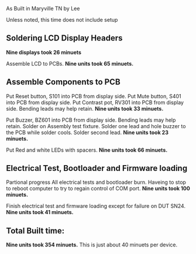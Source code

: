  As Built in Maryville TN by Lee

Unless noted, this time does not include setup

## Soldering LCD Display Headers
**Nine displays took 26 minuets** 

Assemble LCD to PCBs.
**Nine units took 65 minuets.**


## Assemble Components to PCB
Put Reset button, S101 into PCB from display side.
Put Mute button, S401 into PCB from display side.
Put Contrast pot, RV301 into PCB from display side. Bending leads may help retain.
**Nine units took 33 minuets.**

Put Buzzer, BZ601 into PCB from display side. Bending leads may help retain.
Solder on Assembly test fixture. Solder one lead and hole buzzer to the PCB while solder cools. Solder second lead.
**Nine units took 23 minuets.**

Put Red and white LEDs with spacers. 
**Nine units took 66 minuets.**


## Electrical Test, Bootloader and Firmware loading

Partional progress
All electrical tests and bootloader burn.  Haveing to stop to reboot computer to try to regain control of COM port.
**Nine units took 100 minuets.**  


Finish electrical test and firmware loading except for failure on DUT SN24.
**Nine units took 41 minuets.**



## Total Built time:
**Nine units took 354 minuets.**
This is just about 40 minuets per device.


